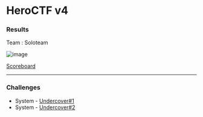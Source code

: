 # HeroCTF v4

### Results

Team : Soloteam

![image](https://user-images.githubusercontent.com/49941629/170971788-c5f500cc-e162-42bf-ae2a-182bae6d43ba.png)

[Scoreboard](https://ctftime.org/event/1663)

***

### Challenges

- System - [Undercover#1](https://github.com/Sanlokii/CTF-write-ups/blob/main/HeroCTF-v4/Undercover%231.md)
- System - [Undercover#2](https://github.com/Sanlokii/CTF-write-ups/blob/main/HeroCTF-v4/Undercover%232.md)
